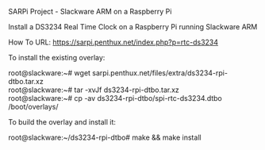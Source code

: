 SARPi Project - Slackware ARM on a Raspberry Pi

Install a DS3234 Real Time Clock on a Raspberry Pi running Slackware ARM

How To URL: https://sarpi.penthux.net/index.php?p=rtc-ds3234

To install the existing overlay:

root@slackware:~# wget sarpi.penthux.net/files/extra/ds3234-rpi-dtbo.tar.xz  
root@slackware:~# tar -xvJf ds3234-rpi-dtbo.tar.xz  
root@slackware:~# cp -av ds3234-rpi-dtbo/spi-rtc-ds3234.dtbo /boot/overlays/  

To build the overlay and install it:

root@slackware:~/ds3234-rpi-dtbo# make && make install 

